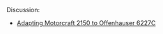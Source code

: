 Discussion:
- [Adapting Motorcraft 2150 to Offenhauser 6227C](https://www.ford-trucks.com/forums/1503796-adapting-motorcraft-2150-to-offenhauser-6227c.html)
